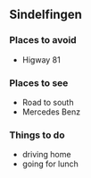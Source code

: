 ## Sindelfingen

### Places to avoid

- Higway 81

### Places to see

- Road to south
- Mercedes Benz

### Things to do
- driving home
- going for lunch

